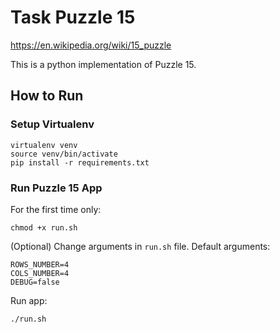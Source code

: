 # Task Puzzle 15
https://en.wikipedia.org/wiki/15_puzzle

This is a python implementation of Puzzle 15.

## How to Run
### Setup Virtualenv
```
virtualenv venv
source venv/bin/activate
pip install -r requirements.txt
```

### Run Puzzle 15 App
For the first time only:
```
chmod +x run.sh
```
(Optional) Change arguments in `run.sh` file. Default arguments:
```
ROWS_NUMBER=4
COLS_NUMBER=4
DEBUG=false
```
Run app:
```
./run.sh
```